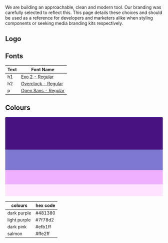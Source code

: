 We are building an approachable, clean and modern tool. Our branding was carefully selected to reflect this. This page details these choices and should be used as a reference for developers and marketers alike when styling components or seeking media branding kits respectively.

## Logo



## Fonts

| Text | Font Name |
|------|-----------|
| h1 | [Exo 2 - Regular](https://fonts.google.com/specimen/Exo+2) |
| h2 | [Overclock - Regular](https://fonts.google.com/specimen/Overlock) |
| p | [Open Sans - Regular](https://fonts.google.com/specimen/Open+Sans) |

## Colours
![Palette](https://raw.githubusercontent.com/hippyhood/webiterate/wiki/assets/wiki/palette.png)

| colours | hex code |
|---------|----------|
| dark purple | #481380|
| light purple | #7f78d2|
| dark pink | #efb1ff|
| salmon | #ffe2ff|